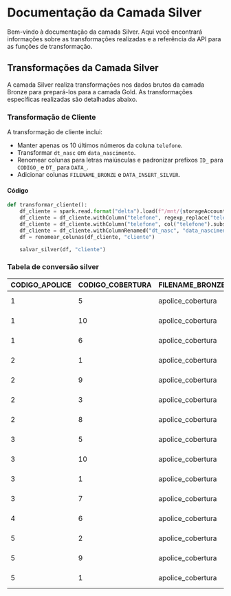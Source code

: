 # Documentação da Camada Silver

Bem-vindo à documentação da camada Silver. Aqui você encontrará informações sobre as transformações realizadas e a referência da API para as funções de transformação.

## Transformações da Camada Silver

A camada Silver realiza transformações nos dados brutos da camada Bronze para prepará-los para a camada Gold. As transformações específicas realizadas são detalhadas abaixo.

### Transformação de Cliente

A transformação de cliente inclui:
- Manter apenas os 10 últimos números da coluna `telefone`.
- Transformar `dt_nasc` em `data_nascimento`.
- Renomear colunas para letras maiúsculas e padronizar prefixos `ID_` para `CODIGO_` e `DT_` para `DATA_`.
- Adicionar colunas `FILENAME_BRONZE` e `DATA_INSERT_SILVER`.

#### Código

```python
def transformar_cliente():
    df_cliente = spark.read.format("delta").load(f"/mnt/{storageAccountName}/bronze/cliente")
    df_cliente = df_cliente.withColumn("telefone", regexp_replace("telefone", "[^0-9]", ""))
    df_cliente = df_cliente.withColumn("telefone", col("telefone").substr(-10, 10))
    df_cliente = df_cliente.withColumnRenamed("dt_nasc", "data_nascimento")
    df = renomear_colunas(df_cliente, "cliente")

    salvar_silver(df, "cliente")
```

### Tabela de conversão silver
| CODIGO_APOLICE | CODIGO_COBERTURA | FILENAME_BRONZE  | DATA_INSERT_SILVER      |
|----------------|------------------|------------------|-------------------------|
| 1              | 5                | apolice_cobertura| 2024-06-27 03:11:...    |
| 1              | 10               | apolice_cobertura| 2024-06-27 03:11:...    |
| 1              | 6                | apolice_cobertura| 2024-06-27 03:11:...    |
| 2              | 1                | apolice_cobertura| 2024-06-27 03:11:...    |
| 2              | 9                | apolice_cobertura| 2024-06-27 03:11:...    |
| 2              | 3                | apolice_cobertura| 2024-06-27 03:11:...    |
| 2              | 8                | apolice_cobertura| 2024-06-27 03:11:...    |
| 3              | 5                | apolice_cobertura| 2024-06-27 03:11:...    |
| 3              | 10               | apolice_cobertura| 2024-06-27 03:11:...    |
| 3              | 1                | apolice_cobertura| 2024-06-27 03:11:...    |
| 3              | 7                | apolice_cobertura| 2024-06-27 03:11:...    |
| 4              | 6                | apolice_cobertura| 2024-06-27 03:11:...    |
| 5              | 2                | apolice_cobertura| 2024-06-27 03:11:...    |
| 5              | 9                | apolice_cobertura| 2024-06-27 03:11:...    |
| 5              | 1                | apolice_cobertura| 2024-06-27 03:11:...    |
